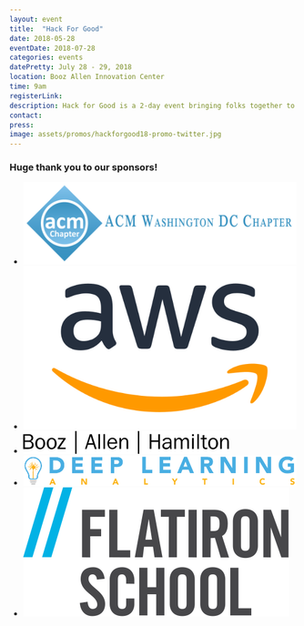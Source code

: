 ```yaml
---
layout: event
title:  "Hack For Good"
date: 2018-05-28
eventDate: 2018-07-28
categories: events
datePretty: July 28 - 29, 2018
location: Booz Allen Innovation Center
time: 9am
registerLink: 
description: Hack for Good is a 2-day event bringing folks together to work on projects that support our community. Progress on projects will be presented in a science fair format at the conclusion of the event. This is a different kind of hackathon. No competition, no award money; just bringing people together to learn, make connections, and build something awesome!
contact:
press:
image: assets/promos/hackforgood18-promo-twitter.jpg
---
```


### Huge thank you to our sponsors!
<div class="m-sponsors">
  <ul>
    <li><a href="http://local.acm.org/"><img src="/assets/sponsors/acm-dc.png"></a></li>
    <li><a href="https://aws.amazon.com/careers/"><img src="assets/sponsors/amazon.svg" alt="Amazon Web Services"></a></li>
    <li><a href="https://www.boozallen.com/"><img src="/assets/sponsors/booz-allen.svg" alt="Booz Allen"></a></li>
    <li><a href="https://www.deeplearninganalytics.com/"><img src="/assets/sponsors/deeplearning.png" alt="Deep Learning Analytics"></a></li>
    <li><a href="https://flatironschool.com/washington-dc-campus/?utm_campaign=Sponsored_Content&utm_source=DCFemtech&utm_medium=DCcampus"><img src="/assets/sponsors/flatiron.svg" alt="Flatiron School"></a></li>
  </ul>
</div>

